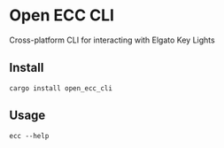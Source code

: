 # Open ECC CLI

Cross-platform CLI for interacting with Elgato Key Lights

## Install

`cargo install open_ecc_cli`

## Usage

`ecc --help`
